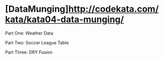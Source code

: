 # [DataMunging]http://codekata.com/kata/kata04-data-munging/

Part One: Weather Data

Part Two: Soccer League Table

Part Three: DRY Fusion

